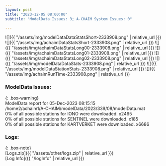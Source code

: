 ```yaml
---
layout: post
title: "2023-12-05 08:00:00"
subtitle: "ModelData Issues: 3; A-CHAIM System Issues: 0"

---
```


![]({{ "/assets/img/modelDataDataStatsShort-2333908.png" | relative_url }})
![]({{ "/assets/img/achaimDataStatsShort-2333908.png" | relative_url }})
![]({{ "/assets/img/achaimDataStatsLong00-2333908.png" | relative_url }})
![]({{ "/assets/img/achaimDataStatsLong01-2333908.png" | relative_url }})
![]({{ "/assets/img/achaimDataStatsLong02-2333908.png" | relative_url }})
![]({{ "/assets/img/modelDataDataStats-2333908.png" | relative_url }})
![]({{ "/assets/img/modelDataStationStats-2333908.png" | relative_url }})
![]({{ "/assets/img/achaimRunTime-2333908.png" | relative_url }})


### ModelData Issues:  
  
{: .box-warning}  
 ModelData report for 05-Dec-2023 08:15:15   
 /home2/achaim1/A-CHAIM/modelData/2023/339/08/modelData.mat   
 0% of all possible stations for IONO were downloaded. x2465   
 0% of all possible stations for SENTINEL were downloaded. x185   
 0% of all possible stations for KARTVERKET were downloaded. x6686   
  


### Logs:  
  
{: .box-note}  
[Logs.zip]({{ "/assets/other/logs.zip" | relative_url }})  
[Log Info]({{ "/logInfo" | relative_url }})  
